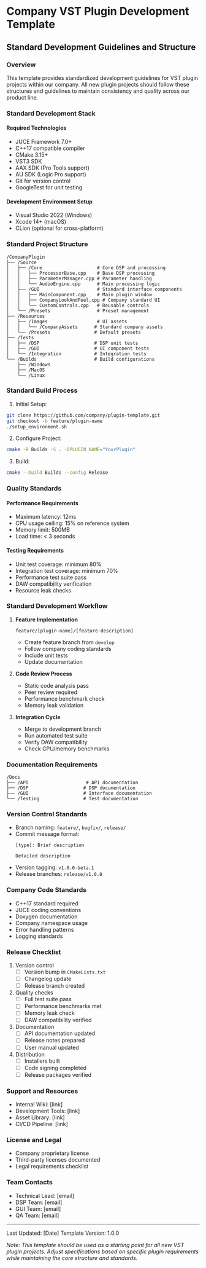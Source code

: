 # Company VST Plugin Development Template
## Standard Development Guidelines and Structure

### Overview
This template provides standardized development guidelines for VST plugin projects within our company. All new plugin projects should follow these structures and guidelines to maintain consistency and quality across our product line.

### Standard Development Stack
#### Required Technologies
- JUCE Framework 7.0+
- C++17 compatible compiler
- CMake 3.15+
- VST3 SDK
- AAX SDK (Pro Tools support)
- AU SDK (Logic Pro support)
- Git for version control
- GoogleTest for unit testing

#### Development Environment Setup
- Visual Studio 2022 (Windows)
- Xcode 14+ (macOS)
- CLion (optional for cross-platform)

### Standard Project Structure
```
/CompanyPlugin
├── /Source
│   ├── /Core                    # Core DSP and processing
│   │   ├── ProcessorBase.cpp    # Base DSP processing
│   │   ├── ParameterManager.cpp # Parameter handling
│   │   └── AudioEngine.cpp      # Main processing logic
│   ├── /GUI                     # Standard interface components
│   │   ├── MainComponent.cpp    # Main plugin window
│   │   ├── CompanyLookAndFeel.cpp # Company standard UI
│   │   └── CustomControls.cpp   # Reusable controls
│   └── /Presets                 # Preset management
├── /Resources
│   ├── /Images                  # UI assets
│   │   └── /CompanyAssets      # Standard company assets
│   └── /Presets                # Default presets
├── /Tests
│   ├── /DSP                    # DSP unit tests
│   ├── /GUI                    # UI component tests
│   └── /Integration            # Integration tests
└── /Builds                     # Build configurations
    ├── /Windows
    ├── /MacOS
    └── /Linux
```

### Standard Build Process
1. Initial Setup:
```bash
git clone https://github.com/company/plugin-template.git
git checkout -b feature/plugin-name
./setup_environment.sh
```

2. Configure Project:
```bash
cmake -B Builds -S . -DPLUGIN_NAME="YourPlugin"
```

3. Build:
```bash
cmake --build Builds --config Release
```

### Quality Standards
#### Performance Requirements
- Maximum latency: 12ms
- CPU usage ceiling: 15% on reference system
- Memory limit: 500MB
- Load time: < 3 seconds

#### Testing Requirements
- Unit test coverage: minimum 80%
- Integration test coverage: minimum 70%
- Performance test suite pass
- DAW compatibility verification
- Resource leak checks

### Standard Development Workflow
1. **Feature Implementation**
   ```
   feature/[plugin-name]/[feature-description]
   ```
   - Create feature branch from `develop`
   - Follow company coding standards
   - Include unit tests
   - Update documentation

2. **Code Review Process**
   - Static code analysis pass
   - Peer review required
   - Performance benchmark check
   - Memory leak validation

3. **Integration Cycle**
   - Merge to development branch
   - Run automated test suite
   - Verify DAW compatibility
   - Check CPU/memory benchmarks

### Documentation Requirements
```
/Docs
├── /API                     # API documentation
├── /DSP                    # DSP documentation
├── /GUI                    # Interface documentation
└── /Testing                # Test documentation
```

### Version Control Standards
- Branch naming: `feature/`, `bugfix/`, `release/`
- Commit message format:
  ```
  [type]: Brief description
  
  Detailed description
  ```
- Version tagging: `v1.0.0-beta.1`
- Release branches: `release/v1.0.0`

### Company Code Standards
- C++17 standard required
- JUCE coding conventions
- Doxygen documentation
- Company namespace usage
- Error handling patterns
- Logging standards

### Release Checklist
1. Version control
   - [ ] Version bump in `CMakeLists.txt`
   - [ ] Changelog update
   - [ ] Release branch created

2. Quality checks
   - [ ] Full test suite pass
   - [ ] Performance benchmarks met
   - [ ] Memory leak check
   - [ ] DAW compatibility verified

3. Documentation
   - [ ] API documentation updated
   - [ ] Release notes prepared
   - [ ] User manual updated

4. Distribution
   - [ ] Installers built
   - [ ] Code signing completed
   - [ ] Release packages verified

### Support and Resources
- Internal Wiki: [link]
- Development Tools: [link]
- Asset Library: [link]
- CI/CD Pipeline: [link]

### License and Legal
- Company proprietary license
- Third-party licenses documented
- Legal requirements checklist

### Team Contacts
- Technical Lead: [email]
- DSP Team: [email]
- GUI Team: [email]
- QA Team: [email]

---
Last Updated: [Date]
Template Version: 1.0.0

*Note: This template should be used as a starting point for all new VST plugin projects. Adjust specifications based on specific plugin requirements while maintaining the core structure and standards.*